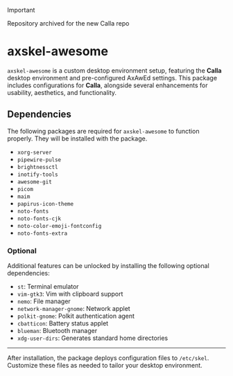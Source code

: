 > [!IMPORTANT]
> Repository archived for the new Calla repo

# axskel-awesome

`axskel-awesome` is a custom desktop environment setup, featuring the **Calla** desktop environment and pre-configured AxAwEd settings. This package includes configurations for **Calla**, alongside several enhancements for usability, aesthetics, and functionality.


## Dependencies
The following packages are required for `axskel-awesome` to function properly. They will be installed with the package.

- `xorg-server`
- `pipewire-pulse`
- `brightnessctl`
- `inotify-tools`
- `awesome-git`
- `picom`
- `maim`
- `papirus-icon-theme`
- `noto-fonts`
- `noto-fonts-cjk`
- `noto-color-emoji-fontconfig`
- `noto-fonts-extra`

### Optional
Additional features can be unlocked by installing the following optional dependencies:

- `st`: Terminal emulator
- `vim-gtk3`: Vim with clipboard support
- `nemo`: File manager
- `network-manager-gnome`: Network applet
- `polkit-gnome`: Polkit authentication agent
- `cbatticon`: Battery status applet
- `blueman`: Bluetooth manager
- `xdg-user-dirs`: Generates standard home directories

---

After installation, the package deploys configuration files to `/etc/skel`. Customize these files as needed to tailor your desktop environment.

